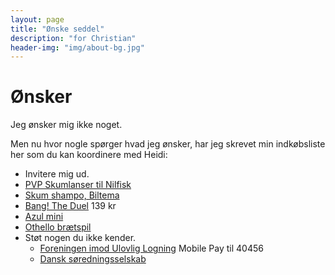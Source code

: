 ```yaml
---
layout: page
title: "Ønske seddel"
description: "for Christian"
header-img: "img/about-bg.jpg"
---
```

# Ønsker

Jeg ønsker mig ikke noget.

Men nu hvor nogle spørger hvad jeg ønsker, har jeg skrevet min indkøbsliste her som du kan koordinere med Heidi:

* Invitere mig ud.
* [PVP Skumlanser til Nilfisk](https://www.billigbilpleje.dk/pi/First-Foamer-ECO-Skumlanse-1-stk-_8726794v1623171_439637.aspx)
* [Skum shampo, Biltema](https://www.biltema.dk/bilpleje/bilvask/bilshampoo/skumshampoo-lyserod-1-liter-2000046132)
* [Bang! The Duel](https://www.spelexperten.dk/dk/selskabsspil/kortspil/bang-the-duel.html) 139 kr
* [Azul mini](https://www.hyggeonkel.dk/produkt/azul-mini)
* [Othello brætspil](https://www.proshop.dk/Braetspil/Alga-Othello-Bring-Along/2780038)
* Støt nogen du ikke kender.
  * [Foreningen imod Ulovlig Logning](https://ulovliglogning.dk/#wannahelp) Mobile Pay til 40456
  * [Dansk søredningsselskab](https://dsrs.dk/stot-os)
